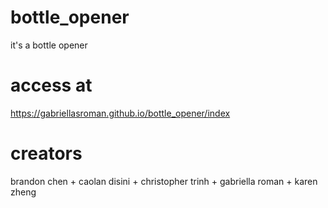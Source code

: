 # bottle_opener
it's a bottle opener

# access at
https://gabriellasroman.github.io/bottle_opener/index

# creators
brandon chen + caolan disini + christopher trinh + gabriella roman + karen zheng
